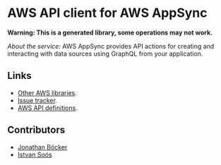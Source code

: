 # AWS API client for AWS AppSync

**Warning: This is a generated library, some operations may not work.**

*About the service:*
AWS AppSync provides API actions for creating and interacting with data
sources using GraphQL from your application.

## Links

- [Other AWS libraries](https://github.com/agilord/aws_client/tree/master/generated).
- [Issue tracker](https://github.com/agilord/aws_client/issues).
- [AWS API definitions](https://github.com/aws/aws-sdk-js/tree/master/apis).

## Contributors

- [Jonathan Böcker](https://github.com/Schwusch)
- [Istvan Soós](https://github.com/isoos)

